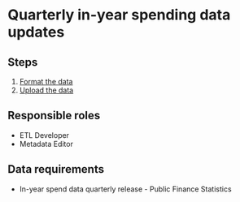 # Quarterly in-year spending data updates

## Steps

1. [Format the data](../operations-actions/adding-modifying-information-on-the-site/adding-structured-fiscal-data-to-openspending/in-year-spending-data.md)
2. [Upload the data](../operations-actions/adding-modifying-information-on-the-site/adding-structured-fiscal-data-to-openspending/in-year-spending-data.md#uploading-the-data)

## Responsible roles

* ETL Developer
* Metadata Editor

## Data requirements

* In-year spend data quarterly release - Public Finance Statistics

